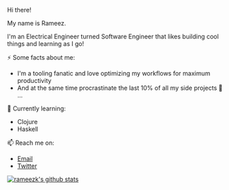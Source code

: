 Hi there!

My name is Rameez. 

I'm an Electrical Engineer turned Software Engineer that likes building cool things and learning as I go!

⚡ Some facts about me:
- I'm a tooling fanatic and love optimizing my workflows for maximum productivity 
- And at the same time procrastinate the last 10% of all my side projects 🤔 ...

🌱 Currently learning:
- Clojure
- Haskell

📫 Reach me on:
- [Email](mailto:rameezkhan@protonmail.com)
- [Twitter](https://twitter.com/RameezKhanSA)

[![rameezk's github stats](https://github-readme-stats.vercel.app/api?username=rameezk)](https://github.com/anuraghazra/github-readme-stats)

<!--
**rameezk/rameezk** is a ✨ _special_ ✨ repository because its `README.md` (this file) appears on your GitHub profile.

Here are some ideas to get you started:

- 🔭 I’m currently working on ...
- 🌱 I’m currently learning ...
- 👯 I’m looking to collaborate on ...
- 🤔 I’m looking for help with ...
- 💬 Ask me about ...
- 📫 How to reach me: ...
- 😄 Pronouns: ...
- ⚡ Fun fact: ...
-->
